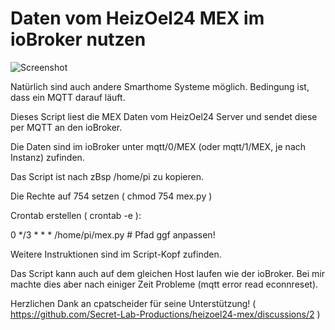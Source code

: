 # Daten vom HeizOel24 MEX im ioBroker nutzen

![Screenshot](https://github.com/ltspicer/iobroker.mex/blob/main/mex.png)

Natürlich sind auch andere Smarthome Systeme möglich. Bedingung ist, dass ein MQTT darauf läuft.

Dieses Script liest die MEX Daten vom HeizOel24 Server und sendet diese per MQTT an den ioBroker.

Die Daten sind im ioBroker unter mqtt/0/MEX (oder mqtt/1/MEX, je nach Instanz) zufinden.

Das Script ist nach zBsp /home/pi zu kopieren.

Die Rechte auf 754 setzen ( chmod 754 mex.py )

Crontab erstellen ( crontab -e ):

0 */3 * * * /home/pi/mex.py # Pfad ggf anpassen!

Weitere Instruktionen sind im Script-Kopf zufinden.

Das Script kann auch auf dem gleichen Host laufen wie der ioBroker. Bei mir machte dies aber nach einiger Zeit Probleme (mqtt error read econnreset).

Herzlichen Dank an cpatscheider für seine Unterstützung! ( https://github.com/Secret-Lab-Productions/heizoel24-mex/discussions/2 )

